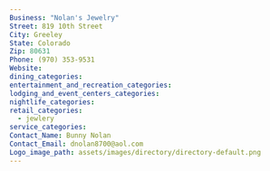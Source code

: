 ```yaml
---
Business: "Nolan's Jewelry"
Street: 819 10th Street
City: Greeley
State: Colorado
Zip: 80631
Phone: (970) 353-9531
Website:
dining_categories:
entertainment_and_recreation_categories:
lodging_and_event_centers_categories:
nightlife_categories:
retail_categories:
  - jewlery
service_categories:
Contact_Name: Bunny Nolan
Contact_Email: dnolan8700@aol.com
Logo_image_path: assets/images/directory/directory-default.png
---
```



